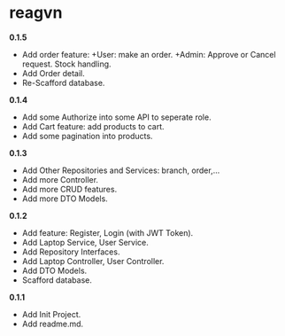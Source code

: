 # reagvn
**0.1.5**
- Add order feature:
 +User: make an order.
 +Admin: Approve or Cancel request. Stock handling.
- Add Order detail.
- Re-Scafford database.
  
**0.1.4**
- Add some Authorize into some API to seperate role.
- Add Cart feature: add products to cart.
- Add some pagination into products.
  
**0.1.3**
- Add Other Repositories and Services: branch, order,...
- Add more Controller.
- Add more CRUD features.
- Add more DTO Models.
  
**0.1.2**
- Add feature: Register, Login (with JWT Token).
- Add Laptop Service, User Service.
- Add Repository Interfaces.
- Add Laptop Controller, User Controller.
- Add DTO Models.
- Scafford database.

**0.1.1**
- Add Init Project.
- Add readme.md.
 

